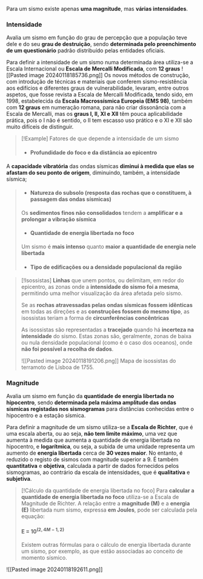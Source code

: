 Para um sismo existe apenas **uma magnitude**, mas **várias intensidades**.
### Intensidade
 
Avalia um sismo em função do grau de percepção que a população teve dele e do seu **grau de destruição**, sendo **determinada pelo preenchimento de um questionário** padrão distribuído pelas entidades oficiais.

Para definir a intensidade de um sismo numa determinada área utiliza-se a Escala Internacional ou  **Escala de Mercalli Modificada**, com **12 graus**
![[Pasted image 20240118185736.png]]
Os novos métodos de construção, com introdução de técnicas e materiais que conferem sismo-resistência aos edifícios e diferentes graus de vulnerabilidade, levaram, entre outros aspetos, que fosse revista a Escala de Mercalli Modificada, tendo sido, em 1998, estabelecida da **Escala Macrossísmica Europeia (EMS 98)**, também com **12 graus** em numeração romana, para não criar dissonância com a Escala de Mercalli, mas os **graus I, II, XI e XII** têm pouca aplicabilidade prática, pois o I não é sentido, o II tem escasso uso prático e o XI e XII são muito difíceis de distinguir.

>[!Example] Fatores de que depende a intensidade de um sismo
>- #### Profundidade do foco e da distância ao epicentro
A **capacidade vibratória** das ondas sísmicas **diminui à medida que elas se afastam do seu ponto de origem**, diminuindo, também, a intensidade sísmica;
>- #### Natureza do subsolo (resposta das rochas que o constituem, à passagem das ondas sísmicas)
>Os **sedimentos finos não consolidados** tendem a **amplificar e a prolongar a vibração sísmica**
>- #### Quantidade de energia libertada no foco
>Um sismo é **mais intenso** quanto **maior a quantidade de energia nele libertada**
>
>- #### Tipo de edificações ou a densidade populacional da região

>[!Isossistas]
>**Linhas** que unem pontos, ou delimitam, em redor do epicentro, as zonas onde a **intensidade do sismo foi a mesma**, permitindo uma melhor visualização da área afetada pelo sismo.
>
>Se as **rochas atravessadas pelas ondas sísmicas fossem idênticas** em todas as direções e as **construções fossem do mesmo tipo**, as isossistas teriam a forma de **circunferências concêntricas**
>
>As isossistas são representadas a **tracejado** quando há **incerteza na intensidade** do sismo. Estas zonas são, geralmente, zonas de baixa ou nula densidade populacional (como é o caso dos oceanos), onde **não foi possível a recolha de dados**.
>
>![[Pasted image 20240118191206.png]] Mapa de isossistas do terramoto de Lisboa de 1755.

### Magnitude
 
Avalia um sismo em função da **quantidade de energia libertada no hipocentro**, sendo **determinada pela máxima amplitude das ondas sísmicas registadas nos sismogramas** para distâncias conhecidas entre o hipocentro e a estação sísmica.

Para definir a magnitude de um sismo utiliza-se a **Escala de Richter**, que é uma escala aberta, ou ao seja, **não tem limite máximo**, uma vez que aumenta à medida que aumenta a quantidade de energia libertada no hipocentro, e **logarítmica**, ou seja, a subida de uma unidade representa um aumento de **energia libertada** cerca de **30 vezes maior**. No entanto, é reduzido o registo de sismos com magnitude superior a 9. É também **quantitativa** e **objetiva**, calculada a partir de dados fornecidos pelos sismogramas, ao contrário da escala de intensidades, que é **qualitativa** e **subjetiva**.

>[!Cálculo da quantidade de energia libertada no foco]
Para **calcular a quantidade de energia libertada no foco** utiliza-se a Escala de Magnitude
de Richter. A relação entre a **magnitude (M)** e a **energia (E)** libertada num sismo,
expressa **em Joules**, pode ser calculada pela equação:
>#### E = 10$^{(2,4M - 1,2)}$
>
>Existem outras fórmulas para o cálculo de energia libertada durante um sismo, por exemplo, as que estão associadas ao conceito de momento sísmico.


![[Pasted image 20240118192611.png]]